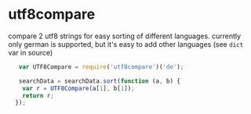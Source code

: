 utf8compare
===========

compare 2 utf8 strings for easy sorting of different languages. currently only german is supported, but it's easy to add other languages (see `dict` var in source)

```javascript
   var UTF8Compare = require('utf8compare')('de');

   searchData = searchData.sort(function (a, b) {
    var r = UTF8Compare(a[1], b[1]);
    return r;
  });

```
